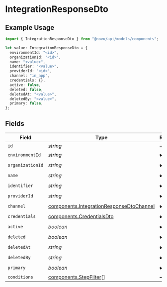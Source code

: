 # IntegrationResponseDto

## Example Usage

```typescript
import { IntegrationResponseDto } from "@novu/api/models/components";

let value: IntegrationResponseDto = {
  environmentId: "<id>",
  organizationId: "<id>",
  name: "<value>",
  identifier: "<value>",
  providerId: "<id>",
  channel: "in_app",
  credentials: {},
  active: false,
  deleted: false,
  deletedAt: "<value>",
  deletedBy: "<value>",
  primary: false,
};
```

## Fields

| Field                                                                                                | Type                                                                                                 | Required                                                                                             | Description                                                                                          |
| ---------------------------------------------------------------------------------------------------- | ---------------------------------------------------------------------------------------------------- | ---------------------------------------------------------------------------------------------------- | ---------------------------------------------------------------------------------------------------- |
| `id`                                                                                                 | *string*                                                                                             | :heavy_minus_sign:                                                                                   | N/A                                                                                                  |
| `environmentId`                                                                                      | *string*                                                                                             | :heavy_check_mark:                                                                                   | N/A                                                                                                  |
| `organizationId`                                                                                     | *string*                                                                                             | :heavy_check_mark:                                                                                   | N/A                                                                                                  |
| `name`                                                                                               | *string*                                                                                             | :heavy_check_mark:                                                                                   | N/A                                                                                                  |
| `identifier`                                                                                         | *string*                                                                                             | :heavy_check_mark:                                                                                   | N/A                                                                                                  |
| `providerId`                                                                                         | *string*                                                                                             | :heavy_check_mark:                                                                                   | N/A                                                                                                  |
| `channel`                                                                                            | [components.IntegrationResponseDtoChannel](../../models/components/integrationresponsedtochannel.md) | :heavy_check_mark:                                                                                   | N/A                                                                                                  |
| `credentials`                                                                                        | [components.CredentialsDto](../../models/components/credentialsdto.md)                               | :heavy_check_mark:                                                                                   | N/A                                                                                                  |
| `active`                                                                                             | *boolean*                                                                                            | :heavy_check_mark:                                                                                   | N/A                                                                                                  |
| `deleted`                                                                                            | *boolean*                                                                                            | :heavy_check_mark:                                                                                   | N/A                                                                                                  |
| `deletedAt`                                                                                          | *string*                                                                                             | :heavy_check_mark:                                                                                   | N/A                                                                                                  |
| `deletedBy`                                                                                          | *string*                                                                                             | :heavy_check_mark:                                                                                   | N/A                                                                                                  |
| `primary`                                                                                            | *boolean*                                                                                            | :heavy_check_mark:                                                                                   | N/A                                                                                                  |
| `conditions`                                                                                         | [components.StepFilter](../../models/components/stepfilter.md)[]                                     | :heavy_minus_sign:                                                                                   | N/A                                                                                                  |